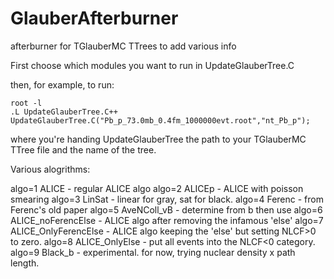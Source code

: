 # GlauberAfterburner
afterburner for TGlauberMC TTrees to add various info

First choose which modules you want to run in UpdateGlauberTree.C

then, for example, to run: 
````
root -l
.L UpdateGlauberTree.C++
UpdateGlauberTree.C("Pb_p_73.0mb_0.4fm_1000000evt.root","nt_Pb_p");
````

where you're handing UpdateGlauberTree the path to your TGlauberMC TTree file and the name of the tree. 

Various alogrithms: 

  algo=1  ALICE - regular ALICE algo
  algo=2  ALICEp - ALICE with poisson smearing
  algo=3  LinSat - linear for gray, sat for black. 
  algo=4  Ferenc - from Ferenc's old paper
  algo=5  AveNColl_vB - determine <NColl> from b then use <NColl>
  algo=6  ALICE_noFerencElse - ALICE algo after removing the infamous 'else'
  algo=7  ALICE_OnlyFerencElse - ALICE algo keeping the 'else' but setting NLCF>0 to zero. 
  algo=8  ALICE_OnlyElse - put all events into the NLCF<0 category.
  algo=9  Black_b - experimental.  for now, trying nuclear density x path length. 
